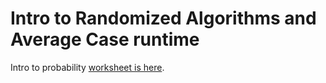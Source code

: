 # Intro to Randomized Algorithms and Average Case runtime

Intro to probability [worksheet is here](worksheets/Probability-worksheet.docx).
